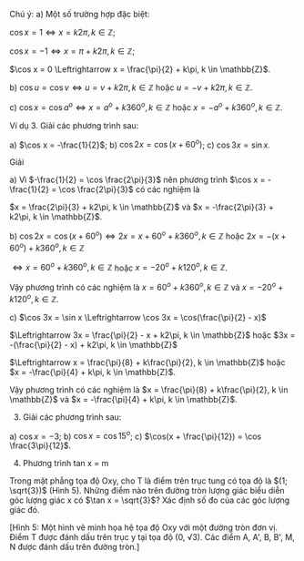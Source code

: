 Chú ý: a) Một số trường hợp đặc biệt:

$\cos x = 1 \Leftrightarrow x = k2\pi, k \in \mathbb{Z}$;

$\cos x = -1 \Leftrightarrow x = \pi + k2\pi, k \in \mathbb{Z}$;

$\cos x = 0 \Leftrightarrow x = \frac{\pi}{2} + k\pi, k \in \mathbb{Z}$.

b) $\cos u = \cos v \Leftrightarrow u = v + k2\pi, k \in \mathbb{Z}$ hoặc $u = -v + k2\pi, k \in \mathbb{Z}$.

c) $\cos x = \cos a^o \Leftrightarrow x = a^o + k360^o, k \in \mathbb{Z}$ hoặc $x = -a^o + k360^o, k \in \mathbb{Z}$.

Ví dụ 3. Giải các phương trình sau:

a) $\cos x = -\frac{1}{2}$;                b) $\cos 2x = \cos(x + 60^o)$;        c) $\cos 3x = \sin x$.

Giải

a) Vì $-\frac{1}{2} = \cos \frac{2\pi}{3}$ nên phương trình $\cos x = -\frac{1}{2} = \cos \frac{2\pi}{3}$ có các nghiệm là

$x = \frac{2\pi}{3} + k2\pi, k \in \mathbb{Z}$ và $x = -\frac{2\pi}{3} + k2\pi, k \in \mathbb{Z}$.

b) $\cos 2x = \cos(x + 60^o) \Leftrightarrow 2x = x + 60^o + k360^o, k \in \mathbb{Z}$ hoặc $2x = -(x + 60^o) + k360^o, k \in \mathbb{Z}$

$\Leftrightarrow x = 60^o + k360^o, k \in \mathbb{Z}$ hoặc $x = -20^o + k120^o, k \in \mathbb{Z}$.

Vậy phương trình có các nghiệm là $x = 60^o + k360^o, k \in \mathbb{Z}$ và $x = -20^o + k120^o, k \in \mathbb{Z}$.

c) $\cos 3x = \sin x \Leftrightarrow \cos 3x = \cos(\frac{\pi}{2} - x)$

$\Leftrightarrow 3x = \frac{\pi}{2} - x + k2\pi, k \in \mathbb{Z}$ hoặc $3x = -(\frac{\pi}{2} - x) + k2\pi, k \in \mathbb{Z}$

$\Leftrightarrow x = \frac{\pi}{8} + k\frac{\pi}{2}, k \in \mathbb{Z}$ hoặc $x = -\frac{\pi}{4} + k\pi, k \in \mathbb{Z}$.

Vậy phương trình có các nghiệm là $x = \frac{\pi}{8} + k\frac{\pi}{2}, k \in \mathbb{Z}$ và $x = -\frac{\pi}{4} + k\pi, k \in \mathbb{Z}$.

3. Giải các phương trình sau:

a) $\cos x = -3$;        b) $\cos x = \cos 15^o$;        c) $\cos(x + \frac{\pi}{12}) = \cos \frac{3\pi}{12}$.

4. Phương trình tan x = m

Trong mặt phẳng tọa độ Oxy, cho T là điểm trên trục tung có tọa độ là $(1; \sqrt{3})$ (Hình 5). Những điểm nào trên đường tròn lượng giác biểu diễn góc lượng giác x có $\tan x = \sqrt{3}$? Xác định số đo của các góc lượng giác đó.

[Hình 5: Một hình vẽ minh họa hệ tọa độ Oxy với một đường tròn đơn vị. Điểm T được đánh dấu trên trục y tại tọa độ (0, √3). Các điểm A, A', B, B', M, N được đánh dấu trên đường tròn.]